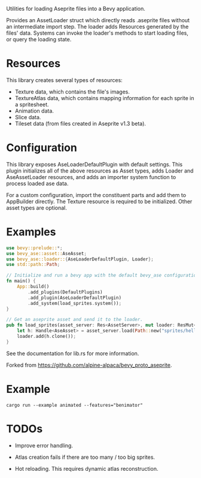 Utilities for loading Aseprite files into a Bevy application.

Provides an AssetLoader struct which directly
reads .aseprite files without an intermediate import step.
The loader adds Resources generated by the files' data.
Systems can invoke the loader's methods to start loading files,
or query the loading state.

# Resources

This library creates several types of resources:

- Texture data, which contains the file's images.
- TextureAtlas data, which contains mapping information for each sprite in a spritesheet.
- Animation data.
- Slice data.
- Tileset data (from files created in Aseprite v1.3 beta).

# Configuration

This library exposes AseLoaderDefaultPlugin with default settings.
This plugin initializes all of the above resources as Asset types, adds Loader and AseAssetLoader resources,
and adds an importer system function to process loaded ase data.

For a custom configuration, import the constituent parts and add them to AppBuilder directly.
The Texture resource is required to be initialized. Other asset types are optional.

# Examples

```rs
use bevy::prelude::*;
use bevy_ase::asset::AseAsset;
use bevy_ase::loader::{AseLoaderDefaultPlugin, Loader};
use std::path::Path;

// Initialize and run a bevy app with the default bevy_ase configuration.
fn main() {
    App::build()
        .add_plugins(DefaultPlugins)
        .add_plugin(AseLoaderDefaultPlugin)
        .add_system(load_sprites.system());
}

// Get an aseprite asset and send it to the loader.
pub fn load_sprites(asset_server: Res<AssetServer>, mut loader: ResMut<Loader>) {
    let h: Handle<AseAsset> = asset_server.load(Path::new("sprites/hello.aseprite"));
    loader.add(h.clone());
}
```
See the documentation for lib.rs for more information.

Forked from https://github.com/alpine-alpaca/bevy_proto_aseprite.

# Example

```
cargo run --example animated --features="benimator"
```

# TODOs

- Improve error handling.

- Atlas creation fails if there are too many / too big sprites.

- Hot reloading. This requires dynamic atlas reconstruction.
